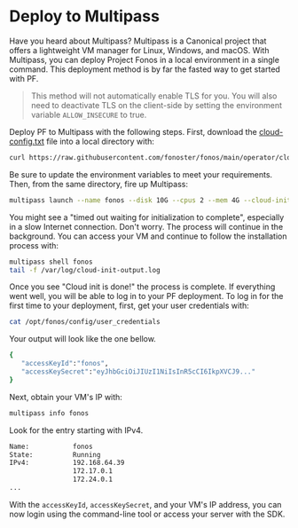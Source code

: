 # Deploy to Multipass

Have you heard about Multipass? Multipass is a Canonical project that offers a lightweight VM manager for Linux, Windows, and macOS. With Multipass, you can deploy Project Fonos in a local environment in a single command. This deployment method is by far the fasted way to get started with PF.

> This method will not automatically enable TLS for you. You will also need to deactivate TLS on the client-side by setting the environment variable `ALLOW_INSECURE` to true. 

Deploy PF to Multipass with the following steps. First, download the [cloud-config.txt](https://raw.githubusercontent.com/fonoster/fonos/main/operator/cloud-config.txt) file into a local directory with:

```bash
curl https://raw.githubusercontent.com/fonoster/fonos/main/operator/cloud-config.txt -o cloud-config.txt
```

Be sure to update the environment variables to meet your requirements. Then, from the same directory, fire up Multipass:

```bash
multipass launch --name fonos --disk 10G --cpus 2 --mem 4G --cloud-init cloud-config.txt
```

You might see a "timed out waiting for initialization to complete", especially in a slow Internet connection. Don't worry. The process will continue in the background. You can access your VM and continue to follow the installation process with:

```bash
multipass shell fonos
tail -f /var/log/cloud-init-output.log
```

Once you see "Cloud init is done!" the process is complete. If everything went well, you will be able to log in to your PF deployment. To log in for the first time to your deployment, first, get your user credentials with:

```bash
cat /opt/fonos/config/user_credentials
```

Your output will look like the one bellow.

```bash
{
   "accessKeyId":"fonos",
   "accessKeySecret":"eyJhbGciOiJIUzI1NiIsInR5cCI6IkpXVCJ9..."
}
```

Next, obtain your VM's IP with:

```bash
multipass info fonos
```

Look for the entry starting with IPv4.

```bash
Name:           fonos
State:          Running
IPv4:           192.168.64.39
                172.17.0.1
                172.24.0.1
...
```

With the `accessKeyId`, `accessKeySecret`, and your VM's IP address, you can now login using the command-line tool or access your server with the SDK.
